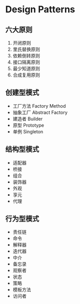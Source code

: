 # Design Patterns

## 六大原则
1. 开闭原则
2. 里氏替换原则
3. 依赖倒转原则
4. 接口隔离原则
5. 最少知道原则
6. 合成复用原则

## 创建型模式
- 工厂方法 Factory Method
- 抽象工厂 Abstract Factory
- 建造者 Builder
- 原型 Prototype
- 单例 Singleton

## 结构型模式
- 适配器
- 桥接
- 组合
- 装饰器
- 外观
- 享元
- 代理

## 行为型模式
- 责任链
- 命令
- 解释器
- 迭代器
- 中介
- 备忘录
- 观察者
- 状态
- 策略
- 模板方法
- 访问者
